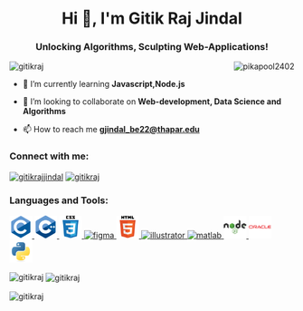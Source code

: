 
<!--
**gitikraj/gitikraj** is a ✨ _special_ ✨ repository because its `README.md` (this file) appears on your GitHub profile.



🔭 I’m currently working on React Projects.

👯 I’m looking to collaborate on Web-Development Projects.

🌱 I’m currently learning NODE.js, Data Structures & Algorithms.

💬 Ask me about Web-Development, Data Structures & Algorithms.

📫 How to reach me? Email - gjindal_be22@thapar.edu

Connect With Me!
-->

<h1 align="center">Hi 👋, I'm Gitik Raj Jindal</h1>
<h3 align="center">Unlocking Algorithms, Sculpting Web-Applications!</h3>
<img align="right" src="https://camo.githubusercontent.com/886eb42c1ec378ae23091ca6b34791dda90521ceb21750f8f6cf2ab749a17f36/68747470733a2f2f692e726564642e69742f627078787171767073346839312e676966" alt="pikapool2402" height="auto" data-canonical-src="https://i.redd.it/bpxxqqvps4h91.gif" style="max-width: 100%; display: inline-block;" data-target="animated-image.originalImage">
<p align="left"> <img src="https://komarev.com/ghpvc/?username=gitikraj&label=Profile%20views&color=0e75b6&style=flat" alt="gitikraj" /> </p>

- 🌱 I’m currently learning **Javascript,Node.js**

- 👯 I’m looking to collaborate on **Web-development, Data Science and Algorithms**

- 📫 How to reach me **gjindal_be22@thapar.edu**

<h3 align="left">Connect with me:</h3>
<p align="left">
<a href="https://linkedin.com/in/gitikrajjindal" target="blank"><img align="center" src="https://raw.githubusercontent.com/rahuldkjain/github-profile-readme-generator/master/src/images/icons/Social/linked-in-alt.svg" alt="gitikrajjindal" height="30" width="40" /></a>
<a href="https://instagram.com/gitikraj" target="blank"><img align="center" src="https://raw.githubusercontent.com/rahuldkjain/github-profile-readme-generator/master/src/images/icons/Social/instagram.svg" alt="gitikraj" height="30" width="40" /></a>
</p>

<h3 align="left">Languages and Tools:</h3>
<p align="left"> <a href="https://www.cprogramming.com/" target="_blank" rel="noreferrer"> <img src="https://raw.githubusercontent.com/devicons/devicon/master/icons/c/c-original.svg" alt="c" width="40" height="40"/> </a> <a href="https://www.w3schools.com/cpp/" target="_blank" rel="noreferrer"> <img src="https://raw.githubusercontent.com/devicons/devicon/master/icons/cplusplus/cplusplus-original.svg" alt="cplusplus" width="40" height="40"/> </a> <a href="https://www.w3schools.com/css/" target="_blank" rel="noreferrer"> <img src="https://raw.githubusercontent.com/devicons/devicon/master/icons/css3/css3-original-wordmark.svg" alt="css3" width="40" height="40"/> </a> <a href="https://www.figma.com/" target="_blank" rel="noreferrer"> <img src="https://www.vectorlogo.zone/logos/figma/figma-icon.svg" alt="figma" width="40" height="40"/> </a> <a href="https://www.w3.org/html/" target="_blank" rel="noreferrer"> <img src="https://raw.githubusercontent.com/devicons/devicon/master/icons/html5/html5-original-wordmark.svg" alt="html5" width="40" height="40"/> </a> <a href="https://www.adobe.com/in/products/illustrator.html" target="_blank" rel="noreferrer"> <img src="https://www.vectorlogo.zone/logos/adobe_illustrator/adobe_illustrator-icon.svg" alt="illustrator" width="40" height="40"/> </a> <a href="https://www.mathworks.com/" target="_blank" rel="noreferrer"> <img src="https://upload.wikimedia.org/wikipedia/commons/2/21/Matlab_Logo.png" alt="matlab" width="40" height="40"/> </a> <a href="https://nodejs.org" target="_blank" rel="noreferrer"> <img src="https://raw.githubusercontent.com/devicons/devicon/master/icons/nodejs/nodejs-original-wordmark.svg" alt="nodejs" width="40" height="40"/> </a> <a href="https://www.oracle.com/" target="_blank" rel="noreferrer"> <img src="https://raw.githubusercontent.com/devicons/devicon/master/icons/oracle/oracle-original.svg" alt="oracle" width="40" height="40"/> </a> <a href="https://www.python.org" target="_blank" rel="noreferrer"> <img src="https://raw.githubusercontent.com/devicons/devicon/master/icons/python/python-original.svg" alt="python" width="40" height="40"/> </a> </p>

<p><img align="left" src="https://github-readme-stats.vercel.app/api/top-langs?username=gitikraj&show_icons=true&locale=en&layout=compact" alt="gitikraj" /></p>

<p>&nbsp;<img align="center" src="https://github-readme-stats.vercel.app/api?username=gitikraj&show_icons=true&locale=en" alt="gitikraj" /></p>

<p><img align="center" src="https://github-readme-streak-stats.herokuapp.com/?user=gitikraj&" alt="gitikraj" /></p>
